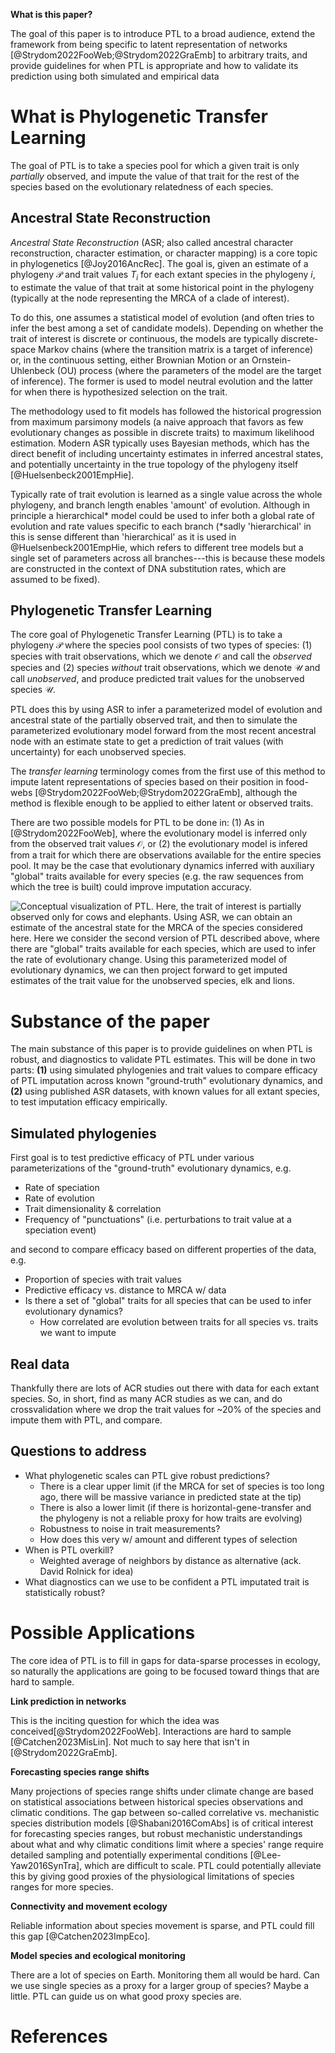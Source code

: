 **What is this paper?**

The goal of this paper is to introduce PTL to a broad audience, extend the
framework from being specific to latent representation of networks 
[@Strydom2022FooWeb;@Strydom2022GraEmb] to arbitrary traits, and provide
guidelines for when PTL is appropriate and how to validate its prediction using
both simulated and empirical data 

# What is Phylogenetic Transfer Learning

The goal of PTL is to take a species pool for which a given trait is only
_partially_ observed, and impute the value of that trait for the rest of the
species based on the evolutionary relatedness of each species. 

## Ancestral State Reconstruction 

_Ancestral State Reconstruction_ (ASR; also called ancestral character
reconstruction, character estimation, or character mapping) is a core topic in
phylogenetics [@Joy2016AncRec]. The goal is, given an estimate of a phylogeny
$\mathcal{P}$ and trait values $T_i$ for each extant species in the phylogeny
$i$, to estimate the value of that trait at some historical point in the
phylogeny (typically at the node representing the MRCA of a clade of interest).

To do this, one assumes a statistical model of evolution (and often tries to
infer the best among a set of candidate models). Depending on whether the trait
of interest is discrete or continuous, the models are typically discrete-space
Markov chains (where the transition matrix is a target of inference) or, in the
continuous setting, either Brownian Motion or an Ornstein-Uhlenbeck (OU) process
(where the parameters of the model are the target of inference). The former is
used to model neutral evolution and the latter for when there is hypothesized
selection on the trait. 

The methodology used to fit models has followed the historical progression from
maximum parsimony models (a naive approach that favors as few evolutionary
changes as possible in discrete traits) to maximum likelihood estimation. Modern
ASR typically uses Bayesian methods, which has the direct benefit of
including uncertainty estimates in inferred ancestral states, and potentially
uncertainty in the true topology of the phylogeny itself [@Huelsenbeck2001EmpHie]. 

Typically rate of trait evolution is learned as a single value across the whole
phylogeny, and branch length enables 'amount' of evolution. Although in
principle a hierarchical* model could be used to infer both a global rate of
evolution and rate values specific to each branch (*sadly 'hierarchical' in this
is sense different than 'hierarchical' as it is used in @Huelsenbeck2001EmpHie,
which refers to different tree models but a single set of parameters across all
branches---this is because these models are constructed in the context of DNA
substitution rates, which are assumed to be fixed). 

## Phylogenetic Transfer Learning

The core goal of Phylogenetic Transfer Learning (PTL) is to take a phylogeny
$\mathcal{P}$ where the species pool consists of two types of species: (1)
species with trait observations, which we denote $\mathcal{O}$ and call the
_observed_ species and (2) species _without_ trait observations, which we denote
$\mathcal{U}$ and call _unobserved_, and produce predicted trait values for the
unobserved species $\mathcal{U}$.

PTL does this by using ASR to infer a parameterized model of evolution and
ancestral state of the partially observed trait, and then to simulate the
parameterized evolutionary model forward from the most recent ancestral node
with an estimate state to get a prediction of trait values (with uncertainty)
for each unobserved species.

The _transfer learning_ terminology comes from the first use of this
method to impute latent representations of species based on their position in
food-webs [@Strydom2022FooWeb;@Strydom2022GraEmb], although the method is
flexible enough to be applied to either latent or observed traits. 

There are two possible models for PTL to be done in: (1) As in
[@Strydom2022FooWeb], where the evolutionary model is inferred only from the
observed trait values $\mathcal{O}$, or (2) the evolutionary model is infered
from a trait for which there are observations available for the entire species
pool. It may be the case that evolutionary dynamics inferred with auxiliary
"global" traits available for every species (e.g. the raw sequences from which
the tree is built) could improve imputation accuracy. 

![Conceptual visualization of PTL. Here, the trait of interest is partially
observed only for cows and elephants. Using ASR, we can obtain an estimate of
the ancestral state for the MRCA of the species considered here. Here we consider
the second version of PTL described above, where there are "global" traits
available for each species, which are used to infer the rate of evolutionary
change. Using this parameterized model of evolutionary dynamics, we can then
project forward to get imputed estimates of the trait value for the unobserved
species, elk and lions.](./figures/concept.png)

# Substance of the paper

The main substance of this paper is to provide guidelines on when PTL is robust,
and diagnostics to validate PTL estimates. This will be done in two parts:
**(1)** using simulated phylogenies and trait values to compare efficacy of PTL
imputation across known "ground-truth" evolutionary dynamics, and **(2)** using
published ASR datasets, with known values for all extant species, to test
imputation efficacy empirically. 

## Simulated phylogenies

First goal is to test predictive efficacy of PTL under various parameterizations
of the "ground-truth" evolutionary dynamics, e.g.

- Rate of speciation
- Rate of evolution
- Trait dimensionality & correlation
- Frequency of "punctuations" (i.e. perturbations to trait value
at a speciation event)

and second to compare efficacy based on different properties of the data, e.g.

- Proportion of species with trait values
- Predictive efficacy vs. distance to MRCA w/ data
- Is there a set of "global" traits for all species that can be used to infer evolutionary dynamics?
    - How correlated are evolution between traits for all species vs.
    traits we want to impute

## Real data 

Thankfully there are lots of ACR studies out there with data for each extant
species. So, in short, find as many ACR studies as we can, and do
crossvalidation where we drop the trait values for ~20% of the species and
impute them with PTL, and compare. 

## Questions to address

- What phylogenetic scales can PTL give robust predictions?
    - There is a clear upper limit (if the MRCA for set of species is too long
      ago, there will be massive variance in predicted state at the tip)
    - There is also a lower limit (if there is horizontal-gene-transfer and the
      phylogeny is not a reliable proxy for how traits are evolving)
    - Robustness to noise in trait measurements?
    - How does this very w/ amount and different types of selection 
- When is PTL overkill?
    - Weighted average of neighbors by distance as alternative (ack. David
      Rolnick for idea) 
- What diagnostics can we use to be confident a PTL imputated trait is
  statistically robust?

# Possible Applications

The core idea of PTL is to fill in gaps for data-sparse processes in ecology, so
naturally the applications are going to be focused toward things that are hard
to sample.  

**Link prediction in networks**

This is the inciting question for which the idea was
conceived[@Strydom2022FooWeb]. Interactions are hard to sample
[@Catchen2023MisLin]. Not much to say here that isn't in [@Strydom2022GraEmb].

**Forecasting species range shifts**

Many projections of species range shifts under climate change are based on
statistical associations between historical species observations and climatic
conditions. The gap between so-called correlative vs. mechanistic species
distribution models [@Shabani2016ComAbs] is of critical interest for forecasting 
species ranges, but robust mechanistic understandings about what and why climatic
conditions limit where a species' range require detailed sampling and
potentially experimental conditions [@Lee-Yaw2016SynTra], which are difficult to scale. PTL could potentially alleviate this by giving good proxies of the
physiological limitations of species ranges for more species. 

**Connectivity and movement ecology**

Reliable information about species movement is sparse, and PTL could fill this gap [@Catchen2023ImpEco].

**Model species and ecological monitoring**

There are a lot of species on Earth. Monitoring them all would be hard.
Can we use single species as a proxy for a larger group of species? Maybe a
little. PTL can guide us on what good proxy species are. 

# References
